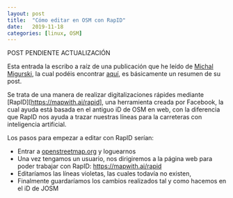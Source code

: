 ```yaml
---
layout: post
title:  "Cómo editar en OSM con RapID"
date:   2019-11-18
categories: [linux, OSM]
---
```


POST PENDIENTE ACTUALIZACIÓN


Esta entrada la escribo a raíz de una publicación que he leído de [Michal Migurski](https://medium.com/@michalmigurski), la cual podéis encontrar [aquí](https://medium.com/@michalmigurski/mapping-remote-roads-with-openstreetmap-rapid-and-qgis-bfee74f14ae0), es básicamente un resumen de su post.

Se trata de una manera de realizar digitalizaciones rápides mediante [RapID][https://mapwith.ai/rapid], una herramienta creada por Facebook, la cual ayuda está basada en el antiguo iD de OSM en web, con la diferencia que RapID nos ayuda a trazar nuestras líneas para la carreteras con inteligencia artificial.


Los pasos para empezar a editar con RapID serían:

+ Entrar a [openstreetmap.org](https://www.openstreetmap.org/#map=16/38.6203/-0.1317) y loguearnos
+ Una vez tengamos un usuario, nos dirigiremos a la página web para poder trabajar con RapID: https://mapwith.ai/rapid
+ Editaríamos las líneas violetas, las cuales todavía no existen,
+ Finalmente guardaríamos los cambios realizados tal y como hacemos en el iD de JOSM
